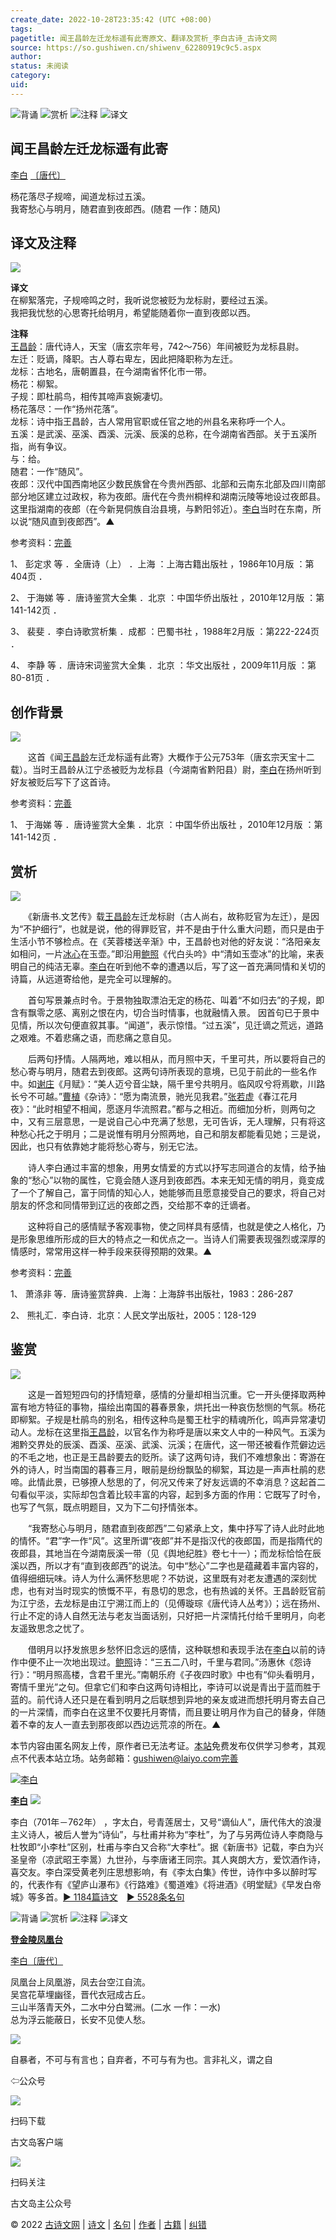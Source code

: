 ```yaml
---
create_date: 2022-10-28T23:35:42 (UTC +08:00)
tags: 
pagetitle: 闻王昌龄左迁龙标遥有此寄原文、翻译及赏析_李白古诗_古诗文网
source: https://so.gushiwen.cn/shiwenv_62280919c9c5.aspx
author: 
status: 未阅读
category: 
uid: 
---
```


![背诵](https://song.gushiwen.cn/siteimg/bei-pic.png) ![赏析](https://song.gushiwen.cn/siteimg/shang-pic.png) ![注释](https://song.gushiwen.cn/siteimg/zhu-pic.png) ![译文](https://song.gushiwen.cn/siteimg/yi-pic.png)

## 闻王昌龄左迁龙标遥有此寄

[李白](https://so.gushiwen.cn/authorv_b90660e3e492.aspx) [〔唐代〕](https://so.gushiwen.cn/shiwens/default.aspx?cstr=%e5%94%90%e4%bb%a3)

杨花落尽子规啼，闻道龙标过五溪。  
我寄愁心与明月，随君直到夜郎西。(随君 一作：随风)

## 译文及注释

![](https://song.gushiwen.cn/siteimg/speak-er.png)

**译文**  
在柳絮落完，子规啼鸣之时，我听说您被贬为龙标尉，要经过五溪。  
我把我忧愁的心思寄托给明月，希望能随着你一直到夜郎以西。

**注释**  
[王昌龄](https://so.gushiwen.cn/authorv_d9343fa5dac7.aspx)：唐代诗人，天宝（唐玄宗年号，742～756）年间被贬为龙标县尉。  
左迁：贬谪，降职。古人尊右卑左，因此把降职称为左迁。  
龙标：古地名，唐朝置县，在今湖南省怀化市一带。  
杨花：柳絮。  
子规：即杜鹃鸟，相传其啼声哀婉凄切。  
杨花落尽：一作“扬州花落”。  
龙标：诗中指王昌龄，古人常用官职或任官之地的州县名来称呼一个人。  
五溪：是武溪、巫溪、酉溪、沅溪、辰溪的总称，在今湖南省西部。关于五溪所指，尚有争议。  
与：给。  
随君：一作“随风”。  
夜郎：汉代中国西南地区少数民族曾在今贵州西部、北部和云南东北部及四川南部部分地区建立过政权，称为夜郎。唐代在今贵州桐梓和湖南沅陵等地设过夜郎县。这里指湖南的夜郎（在今新晃侗族自治县境，与黔阳邻近）。[李白](https://so.gushiwen.cn/authorv_b90660e3e492.aspx)当时在东南，所以说“随风直到夜郎西”。▲

参考资料：[完善](https://so.gushiwen.cn/jiucuo.aspx?u=%e7%bf%bb%e8%af%911810%e3%80%8a%e8%af%91%e6%96%87%e5%8f%8a%e6%b3%a8%e9%87%8a%e3%80%8b)

1、 彭定求 等 ．全唐诗（上） ．上海 ：上海古籍出版社 ，1986年10月版 ：第404页 ．

2、 于海娣 等 ．唐诗鉴赏大全集 ．北京 ：中国华侨出版社 ，2010年12月版 ：第141-142页 ．

3、 裴斐 ．李白诗歌赏析集 ．成都 ：巴蜀书社 ，1988年2月版 ：第222-224页 ．

4、 李静 等 ．唐诗宋词鉴赏大全集 ．北京 ：华文出版社 ，2009年11月版 ：第80-81页 ．

## 创作背景

![](https://song.gushiwen.cn/siteimg/speak-er.png)

　　这首《闻[王昌龄](https://so.gushiwen.cn/authorv_d9343fa5dac7.aspx)左迁龙标遥有此寄》大概作于公元753年（唐玄宗天宝十二载）。当时王昌龄从江宁丞被贬为龙标县（今湖南省黔阳县）尉，[李白](https://so.gushiwen.cn/authorv_b90660e3e492.aspx)在扬州听到好友被贬后写下了这首诗。

参考资料：[完善](https://so.gushiwen.cn/jiucuo.aspx?u=%e8%b5%8f%e6%9e%902683%e3%80%8a%e5%88%9b%e4%bd%9c%e8%83%8c%e6%99%af%e3%80%8b)

1、 于海娣 等 ．唐诗鉴赏大全集 ．北京 ：中国华侨出版社 ，2010年12月版 ：第141-142页 ．

## 赏析

![](https://song.gushiwen.cn/siteimg/speak-er.png)

　　《新唐书.文艺传》载[王昌龄](https://so.gushiwen.cn/authorv_d9343fa5dac7.aspx)左迁龙标尉（古人尚右，故称贬官为左迁），是因为“不护细行”，也就是说，他的得罪贬官，并不是由于什么重大问题，而只是由于生活小节不够检点。在《芙蓉楼送辛渐》中，王昌龄也对他的好友说：“洛阳亲友如相问，一片[冰心](https://so.gushiwen.cn/authorv_879dd44f793d.aspx)在玉壶。”即沿用[鲍照](https://so.gushiwen.cn/authorv_787b2f03c695.aspx)《代白头吟》中“清如玉壶冰”的比喻，来表明自己的纯洁无辜。[李白](https://so.gushiwen.cn/authorv_b90660e3e492.aspx)在听到他不幸的遭遇以后，写了这一首充满同情和关切的诗篇，从远道寄给他，是完全可以理解的。

　　首句写景兼点时令。于景物独取漂泊无定的杨花、叫着“不如归去”的子规，即含有飘零之感、离别之恨在内，切合当时情事，也就融情入景。 因首句已于景中见情，所以次句便直叙其事。“闻道”，表示惊惜。“过五溪”，见迁谪之荒远，道路之艰难。不着悲痛之语，而悲痛之意自见。

　　后两句抒情。人隔两地，难以相从，而月照中天，千里可共，所以要将自己的愁心寄与明月，随君去到夜郎。这两句诗所表现的意境，已见于前此的一些名作中。如[谢庄](https://so.gushiwen.cn/authorv_cc9408d0a1be.aspx)《月赋》：“美人迈兮音尘缺，隔千里兮共明月。临风叹兮将焉歇，川路长兮不可越。”[曹植](https://so.gushiwen.cn/authorv_6c695909f577.aspx)《杂诗》：“愿为南流景，驰光见我君。”[张若虚](https://so.gushiwen.cn/authorv_787d4a1969b8.aspx)《春江花月夜》：“此时相望不相闻，愿逐月华流照君。”都与之相近。而细加分析，则两句之中，又有三层意思，一是说自己心中充满了愁思，无可告诉，无人理解，只有将这种愁心托之于明月；二是说惟有明月分照两地，自己和朋友都能看见她；三是说，因此，也只有依靠她才能将愁心寄与，别无它法。

　　诗人李白通过丰富的想象，用男女情爱的方式以抒写志同道合的友情，给予抽象的“愁心”以物的属性，它竟会随人逐月到夜郎西。本来无知无情的明月，竟变成了一个了解自己，富于同情的知心人，她能够而且愿意接受自己的要求，将自己对朋友的怀念和同情带到辽远的夜郎之西，交给那不幸的迁谪者。

　　这种将自己的感情赋予客观事物，使之同样具有感情，也就是使之人格化，乃是形象思维所形成的巨大的特点之一和优点之一。当诗人们需要表现强烈或深厚的情感时，常常用这样一种手段来获得预期的效果。▲

参考资料：[完善](https://so.gushiwen.cn/jiucuo.aspx?u=%e8%b5%8f%e6%9e%905507%e3%80%8a%e8%b5%8f%e6%9e%90%e3%80%8b)

1、 萧涤非 等．唐诗鉴赏辞典．上海：上海辞书出版社，1983：286-287

2、 熊礼汇．李白诗．北京：人民文学出版社，2005：128-129

## 鉴赏

![](https://song.gushiwen.cn/siteimg/speak-er.png)

　　这是一首短短四句的抒情短章，感情的分量却相当沉重。它一开头便择取两种富有地方特征的事物，描绘出南国的暮春景象，烘托出一种哀伤愁恻的气氛。杨花即柳絮。子规是杜鹃鸟的别名，相传这种鸟是蜀王杜宇的精魂所化，鸣声异常凄切动人。龙标在这里指[王昌龄](https://so.gushiwen.cn/authorv_d9343fa5dac7.aspx)，以官名作为称呼是唐以来文人中的一种风气。五溪为湘黔交界处的辰溪、酉溪、巫溪、武溪、沅溪；在唐代，这一带还被看作荒僻边远的不毛之地，也正是王昌龄要去的贬所。读了这两句诗，我们不难想象出：寄游在外的诗人，时当南国的暮春三月，眼前是纷纷飘坠的柳絮，耳边是一声声杜鹃的悲啼。此情此景，已够撩人愁思的了，何况又传来了好友远谪的不幸消息？这起首二句看似平淡，实际却包含着比较丰富的内容，起到多方面的作用：它既写了时令，也写了气氛，既点明题目，又为下二句抒情张本。

　　“我寄愁心与明月，随君直到夜郎西”二句紧承上文，集中抒写了诗人此时此地的情怀。“君”字一作“风”。这里所谓“夜郎”并不是指汉代的夜郎国，而是指隋代的夜郎县，其地当在今湖南辰溪一带（见《舆地纪胜》卷七十一）；而龙标恰恰在辰溪以西，所以才有“直到夜郎西”的说法。句中“愁心”二字也是蕴藏着丰富内容的，值得细细玩味。诗人为什么满怀愁思呢？不妨说，这里既有对老友遭遇的深刻忧虑，也有对当时现实的愤慨不平，有恳切的思念，也有热诚的关怀。王昌龄贬官前为江宁丞，去龙标是由江宁溯江而上的（见傅璇琮《唐代诗人丛考》）；远在扬州、行止不定的诗人自然无法与老友当面话别，只好把一片深情托付给千里明月，向老友遥致思念之忧了。

　　借明月以抒发旅思乡愁怀旧念远的感情，这种联想和表现手法在[李白](https://so.gushiwen.cn/authorv_b90660e3e492.aspx)以前的诗作中便不止一次地出现过。[鲍照](https://so.gushiwen.cn/authorv_787b2f03c695.aspx)诗：“三五二八时，千里与君同。”汤惠休《怨诗行》：“明月照高楼，含君千里光。”南朝乐府《子夜四时歌》中也有“仰头看明月，寄情千里光”之句。但拿它们和李白这两句诗相比，李诗可以说是青出于蓝而胜于蓝的。前代诗人还只是在看到明月之后联想到异地的亲友或进而想托明月寄去自己的一片深情，而李白在这里不仅要托月寄情，而且要让明月作为自己的替身，伴随着不幸的友人一直去到那夜郎以西边远荒凉的所在。▲

本节内容由匿名网友上传，原作者已无法考证。[本站](https://www.gushiwen.cn/)免费发布仅供学习参考，其观点不代表本站立场。站务邮箱：gushiwen@laiyo.com[完善](https://so.gushiwen.cn/jiucuo.aspx?u=%e8%b5%8f%e6%9e%902684%e3%80%8a%e9%89%b4%e8%b5%8f%e3%80%8b)

[![李白](https://song.gushiwen.cn/authorImg/libai.jpg)](https://so.gushiwen.cn/authorv_b90660e3e492.aspx)

[**李白**](https://so.gushiwen.cn/authorv_b90660e3e492.aspx) ![](https://song.gushiwen.cn/siteimg/speak-er.png)

李白（701年－762年） ，字太白，号青莲居士，又号“谪仙人”，唐代伟大的浪漫主义诗人，被后人誉为“诗仙”，与杜甫并称为“李杜”，为了与另两位诗人李商隐与杜牧即“小李杜”区别，杜甫与李白又合称“大李杜”。据《新唐书》记载，李白为兴圣皇帝（凉武昭王李暠）九世孙，与李唐诸王同宗。其人爽朗大方，爱饮酒作诗，喜交友。李白深受黄老列庄思想影响，有《李太白集》传世，诗作中多以醉时写的，代表作有《望庐山瀑布》《行路难》《蜀道难》《将进酒》《明堂赋》《早发白帝城》等多首。[► 1184篇诗文](https://so.gushiwen.cn/shiwens/default.aspx?astr=%e6%9d%8e%e7%99%bd)　[► 5528条名句](https://so.gushiwen.cn/mingjus/default.aspx?astr=%e6%9d%8e%e7%99%bd)

![背诵](https://song.gushiwen.cn/siteimg/bei-pic.png) ![赏析](https://song.gushiwen.cn/siteimg/shang-pic.png) ![注释](https://song.gushiwen.cn/siteimg/zhu-pic.png) ![译文](https://song.gushiwen.cn/siteimg/yi-pic.png)

[**登金陵凤凰台**](https://so.gushiwen.cn/shiwenv_8820c89ca4e5.aspx)

[李白](https://so.gushiwen.cn/authorv.aspx?name=%e6%9d%8e%e7%99%bd)[〔唐代〕](https://so.gushiwen.cn/shiwens/default.aspx?cstr=%e5%94%90%e4%bb%a3)

凤凰台上凤凰游，凤去台空江自流。  
吴宫花草埋幽径，晋代衣冠成古丘。  
三山半落青天外，二水中分白鹭洲。(二水 一作：一水)  
总为浮云能蔽日，长安不见使人愁。

![](https://song.gushiwen.cn/siteimg/app/erma_guwendao.png)

自暴者，不可与有言也；自弃者，不可与有为也。言非礼义，谓之自

⇦公众号

![](https://song.gushiwen.cn/siteimg/app/appdownGwd2021.png)

扫码下载

古文岛客户端

![](https://song.gushiwen.cn/siteimg/app/erma_guwendao.png)

扫码关注

古文岛主公众号

© 2022 [古诗文网](https://www.gushiwen.cn/) | [诗文](https://so.gushiwen.cn/shiwens/) | [名句](https://so.gushiwen.cn/mingjus/) | [作者](https://so.gushiwen.cn/authors/) | [古籍](https://so.gushiwen.cn/guwen/) | [纠错](https://so.gushiwen.cn/jiucuo.aspx?u=)
